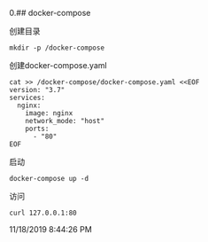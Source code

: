 0.## docker-compose

创建目录

	mkdir -p /docker-compose

创建docker-compose.yaml

	cat >> /docker-compose/docker-compose.yaml <<EOF
	version: "3.7"
	services:
	  nginx:
	    image: nginx
	    network_mode: "host"
	    ports:
	      - "80"
	EOF

启动

	docker-compose up -d

访问

	curl 127.0.0.1:80

11/18/2019 8:44:26 PM 